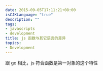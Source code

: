 ```yaml
---
date: 2015-09-05T17:11:21+08:00
isCJKLanguage: "true"
description: ""
tags:
- javascripts
- development
title: js 函数与其它语言的差异
topics:
- Development
---
```


跟 go 相比，js 符合函数是第一对象的这个特性
